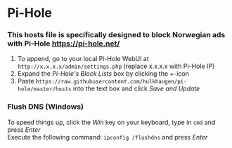 # Pi-Hole

### This hosts file is specifically designed to block Norwegian ads with Pi-Hole https://pi-hole.net/

1. To append, go to your local Pi-Hole WebUI at `http://x.x.x.x/admin/settings.php` (replace x.x.x.x with Pi-Hole IP)
2. Expand the *Pi-Hole's Block Lists* box by clicking the *+*-icon
3. Paste `https://raw.githubusercontent.com/hulkhaugen/pi-hole/master/hosts` into the text box and click *Save and Update*

### Flush DNS (Windows)
To speed things up, click the *Win* key on your keyboard, type in `cmd` and press *Enter*     
Execute the following command: `ipconfig /flushdns` and press *Enter*

